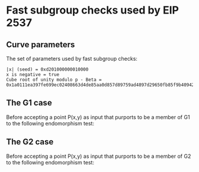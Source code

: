 # Fast subgroup checks used by EIP 2537


## Curve parameters

The set of parameters used by fast subgroup checks:

```
|x| (seed) = 0xd201000000010000
x is negative = true
Cube root of unity modulo p - Beta = 0x1a0111ea397fe699ec02408663d4de85aa0d857d89759ad4897d29650fb85f9b409427eb4f49fffd8bfd00000000aaac
```

## The G1 case

Before accepting a point P(x,y) as input that purports to be a member of G1 to the following endomorphism test:


## The G2 case

Before accepting a point P(x,y) as input that purports to be a member of G2 to the following endomorphism test:
